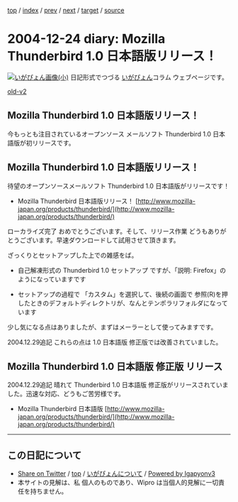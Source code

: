 [top](../index.html) 
 / [index](index.html) 
 / [prev](ig041223.html) 
 / [next](ig041225.html) 
 / [target](http://www.igapyon.jp/igapyon/diary/2004/ig041224.html) 
 / [source](https://github.com/igapyon/diary/blob/master/2004/ig041224.src.md) 

2004-12-24 diary: Mozilla Thunderbird 1.0 日本語版リリース！
=====================================================================================================
[![いがぴょん画像(小)](http://www.igapyon.jp/igapyon/diary/images/iga200306s.jpg "いがぴょん")](http://www.igapyon.jp/igapyon/diary/memo/memoigapyon.html) 日記形式でつづる [いがぴょん](http://www.igapyon.jp/igapyon/diary/memo/memoigapyon.html)コラム ウェブページです。

[old-v2](ig041224-orig.html)

## Mozilla Thunderbird 1.0 日本語版リリース！

今もっとも注目されているオープンソース メールソフト Thunderbird 1.0 日本語版が初リリースです。


## Mozilla Thunderbird 1.0 日本語版リリース！

待望のオープンソースメールソフト Thunderbird 1.0 日本語版がリリースです！

* Mozilla Thunderbird 日本語版リリース！
  [http://www.mozilla-japan.org/products/thunderbird/](http://www.mozilla-japan.org/products/thunderbird/)

ローカライズ完了 おめでとうございます。そして、リリース作業 どうもありがとうございます。早速ダウンロードして試用させて頂きます。

ざっくりとセットアップした上での雑感をば。

* 自己解凍形式の Thunderbird 1.0 セットアップ ですが、「説明: Firefox」のようになっていますです
  
* セットアップの過程で 「カスタム」を選択して、後続の画面で 参照(R)を押したときのデフォルトディレクトリが、なんとテンポラリフォルダになっています

少し気になる点はありましたが、まずはメーラーとして使ってみますです。

2004.12.29追記 これらの点は 1.0 日本語版 修正版では改善されていました。

## Mozilla Thunderbird 1.0 日本語版 修正版 リリース

2004.12.29追記 晴れて Thunderbird 1.0 日本語版 修正版がリリースされていました。迅速な対応、どうもご苦労様です。

* Mozilla Thunderbird 日本語版
  [http://www.mozilla-japan.org/products/thunderbird/](http://www.mozilla-japan.org/products/thunderbird/)


----------------------------------------------------------------------------------------------------

## この日記について

* [Share on Twitter](https://twitter.com/intent/tweet?hashtags=igapyon%2Cdiary%2C%E3%81%84%E3%81%8C%E3%81%B4%E3%82%87%E3%82%93&text=Mozilla+Thunderbird+1.0+%E6%97%A5%E6%9C%AC%E8%AA%9E%E7%89%88%E3%83%AA%E3%83%AA%E3%83%BC%E3%82%B9%EF%BC%81&url=http%3A%2F%2Fwww.igapyon.jp%2Figapyon%2Fdiary%2F2004%2Fig041224.html) / [top](../index.html) / [いがぴょんについて](http://www.igapyon.jp/igapyon/diary/memo/memoigapyon.html) / [Powered by Igapyonv3](https://github.com/igapyon/igapyonv3)
* 本サイトの見解は、私 個人のものであり、Wipro は当個人的見解に一切責任を持ちません。 
